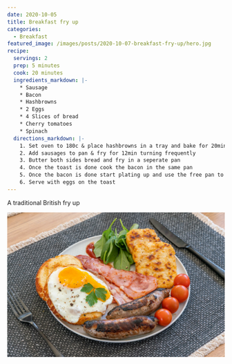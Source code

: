 ```yaml
---
date: 2020-10-05
title: Breakfast fry up
categories:
  - Breakfast
featured_image: /images/posts/2020-10-07-breakfast-fry-up/hero.jpg
recipe:
  servings: 2
  prep: 5 minutes
  cook: 20 minutes
  ingredients_markdown: |-
    * Sausage
    * Bacon
    * Hashbrowns
    * 2 Eggs
    * 4 Slices of bread
    * Cherry tomatoes
    * Spinach
  directions_markdown: |-
    1. Set oven to 180c & place hashbrowns in a tray and bake for 20min, turning 10min in
    2. Add sausages to pan & fry for 12min turning frequently
    3. Butter both sides bread and fry in a seperate pan
    4. Once the toast is done cook the bacon in the same pan
    5. Once the bacon is done start plating up and use the free pan to make 2 eggs
    6. Serve with eggs on the toast
---
```


A traditional British fry up

![Yum](/images/posts/2020-10-07-breakfast-fry-up/yum.jpg)